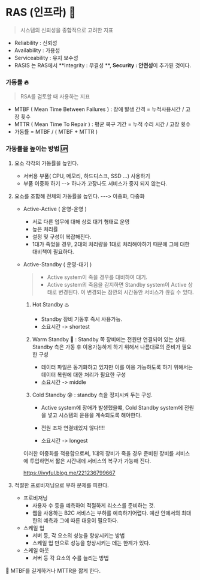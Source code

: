 # RAS (인프라) :briefcase:

> 시스템의 신뢰성을 종합적으로 고려한 지표

-  Reliability : 신뢰성
- Availability : 가용성
- Serviceability : 유지 보수성
- RASIS 는 RAS에서 **Integrity : 무결성 **, **Security : 안전성**이 추가된 것이다.



### 가동률 :fire:

> RSA를 검토할 때 사용하는 지표

- MTBF ( Mean Time Between Failures ) : 장애 발생 간격 = 누적사용시간 / 고장 횟수
- MTTR ( Mean Time To Repair ) : 평균 복구 기간 = 누적 수리 시간 / 고장 횟수
- 가동률 = MTBF / ( MTBF + MTTR )



### 가동률을 높이는 방법 :up:

1. 요소 각각의 가동률을 높인다.

   - 서버용 부품( CPU, 메모리, 하드디스크, SSD ...) 사용하기
   - 부품 이중화 하기 --> 하나가 고장나도 서비스가 중지 되지 않는다.

2. 요소를 조합해 전체의 가동률을 높인다.   ---> 이중화, 다중화

   - Active-Active ( 운영-운영 )

     - 서로 다른 업무에 대해 상호 대기 형태로 운영
     - 높은 처리률
     - 설정 및 구성이 복잡해진다.
     - 1대가 죽었을 경우, 2대의 처리량을 1대로 처리해야하기 때문에 그에 대한 대비책이 필요하다.

   - Active-Standby ( 운영-대기 )

     > - Active system이 죽을 경우를 대비하여 대기.
     > - Active system의 죽음을 감지하면 Standby system이 Active 상태로 변경된다. 이 변경되는 잠깐의 시간동안 서비스가 끊길 수 있다.

     1. Hot Standby :hotsprings: 

        - Standby 장비 기동후 즉시 사용가능. 
        - 소요시간 -> shortest

     2. Warm Standby :low_brightness: : Standby 쪽 장비에는 전원만 연결되어 있는 상태. Standby 측은 가동 후 이용가능하게 하기 위해서 나름대로의 준비가 필요한 구성

        - 데이터 파일은 동기화하고 있지만 이를 이용 가능하도록 하기 위해서는 데이터 복원에 대한 처리가 필요한 구성
        - 소요시간 -> middle

     3. Cold Standby :cold_sweat: : standby 측을 정지시켜 두는 구성. 

        - Active system에 장애가 발생했을떄, Cold Standby system에 전원을 넣고 시스템의 운용을 계속되도록 해야한다. 

        - 전원 조차 연결돼있지 않다!!!!
        - 소요시간 -> longest

     이러한 이중화를 적용함으로써, 1대의 장비가 죽을 경우 준비된 장비를 서비스에 투입하면서 짧은 시간내에 서비스의 복구가 가능해 진다.

     <https://ivyful.blog.me/221236799667>

3. 적절한 프로비저닝으로 부하 문제를 피한다.

   - 프로비저닝
     - 사용자 수 등을 예측하여 적절하게 리소스를 준비하는 것.
     - 웹을 사용하는 B2C 서비스는 부하를 예측하기어렵다. 예산 안에서의 최대한의 예측과 그에 따른 대응이 필요하다.
   - 스케일 업
     - 서버 등, 각 요소의 성능을 향상시키는 방법
     - 스케일 업 만으로 성능을 향상시키는 데는 한계가 있다.
   - 스케일 아웃
     - 서버 등 각 요소의 수를 늘리는 방법

:pushpin: MTBF를 길게하거나 MTTR을 짧게 한다.